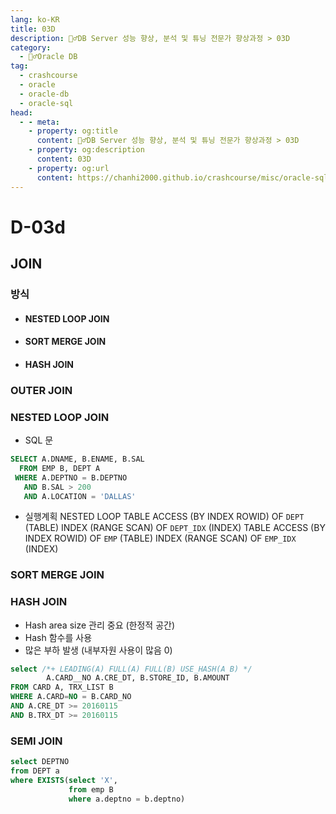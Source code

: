 ```yaml
---
lang: ko-KR
title: 03D
description: 🙆‍♂️DB Server 성능 향상, 분석 및 튜닝 전문가 향상과정 > 03D
category:
  - 🙆‍♂️Oracle DB
tag: 
  - crashcourse
  - oracle
  - oracle-db
  - oracle-sql
head:
  - - meta:
    - property: og:title
      content: 🙆‍♂️DB Server 성능 향상, 분석 및 튜닝 전문가 향상과정 > 03D
    - property: og:description
      content: 03D
    - property: og:url
      content: https://chanhi2000.github.io/crashcourse/misc/oracle-sql-db-tuning/03d.html
---
```


# D-03d

## JOIN

### 방식
- #### NESTED LOOP JOIN
- #### SORT MERGE JOIN
- #### HASH JOIN


### OUTER JOIN

### NESTED LOOP JOIN


- SQL 문 
```sql
SELECT A.DNAME, B.ENAME, B.SAL
  FROM EMP B, DEPT A
 WHERE A.DEPTNO = B.DEPTNO
   AND B.SAL > 200
   AND A.LOCATION = 'DALLAS'
```

- 실행계획
NESTED LOOP
  TABLE ACCESS (BY INDEX ROWID) OF `DEPT` (TABLE)
    INDEX (RANGE SCAN) OF `DEPT_IDX` (INDEX)
  TABLE ACCESS (BY INDEX ROWID) OF `EMP` (TABLE)
    INDEX (RANGE SCAN) OF `EMP_IDX` (INDEX)

### SORT MERGE JOIN


### HASH JOIN
- Hash area size 관리 중요 (한정적 공간)
- Hash 함수를 사용
- 많은 부하 발생 (내부자원 사용이 많음 0)


```sql
select /*+ LEADING(A) FULL(A) FULL(B) USE_HASH(A B) */
		A.CARD__NO A.CRE_DT, B.STORE_ID, B.AMOUNT
FROM CARD A, TRX_LIST B
WHERE A.CARD=NO = B.CARD_NO
AND A.CRE_DT >= 20160115
AND B.TRX_DT >= 20160115
```

### SEMI JOIN

```sql
select DEPTNO
from DEPT a
where EXISTS(select 'X',
			 from emp B
			 where a.deptno = b.deptno)
```